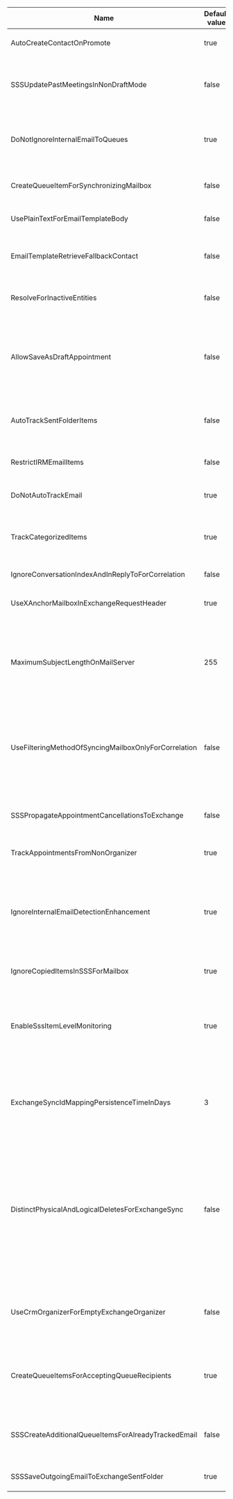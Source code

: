 ﻿| Name | Default value | Description |
|-------------------------|-------------------------|-------------------------|
| AutoCreateContactOnPromote | true | Disables the automatic creation of contacts or leads for unresolved senders on promote of email for all the users in the organization. |
| SSSUpdatePastMeetingsInNonDraftMode | false | Allows updates for past meetings in Dynamics to propagate to Exchange when critical properties have changed (start, end, subject, body, attendees, location). Note: Enabling this setting may lead to meeting requests being sent out for past meetings. |
| DoNotIgnoreInternalEmailToQueues | true | If "Track emails sent between CRM users as two activities" is disabled in the system settings, this setting allows emails sent from a user to a queue to be synchronized into Dynamics if the queue's incoming email delivery settings would otherwise accept the email. |
| CreateQueueItemForSynchronizingMailbox | false | Allows queue items to be created for a synchronizing mailbox when the recipient is not present in the To: or Cc: fields. [Click here](https://docs.microsoft.com/en-us/power-platform/admin/create-queue-items-from-synchronized-email-messages) for more information. |
| UsePlainTextForEmailTemplateBody | false | Changes the Email Template to use plain text where otherwise text with the following symbols would not appear: &lt;text&gt;. |
| EmailTemplateRetrieveFallbackContact | false | When referencing a contact on a lead or opportunity in an email template, use fallback logic to pick up a fallback contact (primarycontactid/parentcontactId) in case the referenced contact is empty. |
| ResolveForInactiveEntities | false | When enabled, email addresses for inactive entities are ignored for email address resolution. Note: This setting does not apply to disabled system users which are always excluded. |
| AllowSaveAsDraftAppointment | false | Setting value to true will provide the capability to create appointments in Dynamics 365 as "draft" without synchronizing with Exchange. Appointment form will have a "Save as Draft" command and a "Send" command, so that you can save, add details and update an appointment activity without synchronizing to Exchange. Default value is set to false to preserve existing behavior. |
| AutoTrackSentFolderItems | false | When enabled, Server Side Sync will auto track emails from the Sent Items folder using the user or queue's incoming email filtering method. Default value is set to False to preserve the existing behavior. |
| RestrictIRMEmailItems | false | When enabled, Server Side Sync will not synchronize any emails that are restricted by IRM. Default value is set to False to preserve the existing behavior. |
| DoNotAutoTrackEmail | true | When enabled, allows the "No Email Messages" option to appear in the user or queue incoming email filtering method options. |
| TrackCategorizedItems | true | Allows users to manually track items using Categories. Linked items will also appear with the category applied as a visual indicator of the item's track status.</br>Note: Disabling this feature will remove the category from Outlook and related functionality. |
| IgnoreConversationIndexAndInReplyToForCorrelation | false | Ignore Email ConversationIndex and InReplyTo fields when performing email correlation. |
| UseXAnchorMailboxInExchangeRequestHeader | true | Allows Server Side Sync to specify the XAnchorMailbox Header when connecting to Exchange. Disabling this setting is not recommended. |
| MaximumSubjectLengthOnMailServer | 255 | Defines the maximum length when generating and appending a tracking token to the subject of an email. If the length of the tracking token is less than this value, the subject will be truncated if the concatenated value (subject + tracking token) should exceed the limit. However, if the tracking token exceeds this value by itself, then the system will truncate the subject to fit within the specified value and drop the tracking token. |
| UseFilteringMethodOfSyncingMailboxOnlyForCorrelation | false | When disabled, the filtering method of all Dynamics recipients are evaluated to determine if any user or queue accepts an email when performing correlation during automatic incoming email processing. When enabled, the system will only consider the incoming email filtering method of the user or queue that is currently processing the email. In this case, the incoming email filtering method of other Dynamics recipients are ignored. |
| SSSPropagateAppointmentCancellationsToExchange | false | When enabled, canceled appointments in Dynamics will propagate to the Exchange organizer's mailbox as a delete. This will result in a cancellation message if the appointment has attendees and is scheduled in the future. |
| TrackAppointmentsFromNonOrganizer | true | When enabled, allows non-organizer recipients to track Appointments into Dynamics from Exchange. |
| IgnoreInternalEmailDetectionEnhancement | true | If "Track emails sent between CRM users as two activities" is disabled in the system settings, enabling this enhancement will allow emails sent from Dynamics users to be considered for correlation if the same email with the opposite direction code (sent/received) does not exist in Dynamics. Disabling this enhancement will fall back to legacy behavior where the email may be rejected based on the DoNotIgnoreInternalEmailToQueues setting. |
| IgnoreCopiedItemsInSSSForMailbox | true | When enabled, Server Side Synchronization will not synchronize copied, linked items from Exchange as inserts into Dynamics. |
| EnableSssItemLevelMonitoring | true | When enabled, allows the Server-Side Synchronization Failures dashboard to be visible for users and administrators. [Click here](https://support.microsoft.com/en-us/topic/troubleshoot-item-level-server-side-synchronization-issues-with-dynamics-365-15f7508e-61f5-6969-3cdd-dc4145783d69) for more information on how to use the dashboard to troubleshoot synchronization failures. Note: Use the ExchangeSyncIdMappingPersistenceTimeInDays setting to control how long the data for failed emails is retained. |
| ExchangeSyncIdMappingPersistenceTimeInDays | 3 | The number of days for which the ExchangeSyncIdMappings are to be persisted for failed emails. It is not recommended to increase this value higher than 7 days as this can result in a large number of records being stored in the database. Note: This setting is used in relation to the EnableSssItemLevelMonitoring setting. |
| DistinctPhysicalAndLogicalDeletesForExchangeSync | false | When enabled, Server Side Sync will distinguish between physical and logical deletes when processing sync record deletions from Dynamics to Exchange. If a record is determined to be logically deleted, the item will be unlinked in Exchange where it may otherwise be deleted. When the setting is disabled, both logical and physical deletes will be propagated to Exchange according to their default sync behavior which may include deletion.</br>Physical Delete: A physical delete occurs when the record is physically deleted from Dynamics.</br>Logical Delete: A logical delete occurs when a user loses access to the record or the record is no longer being retrieved by the user's synchronization filter. |
| UseCrmOrganizerForEmptyExchangeOrganizer | false | When enabled, if the Exchange appointment organizer is not associated with an email address, this setting will allow Server Side Sync to use the existing Dynamics organizer information to populate the organizer field when processing updates from Exchange to Dynamics. |
| CreateQueueItemsForAcceptingQueueRecipients | true | When enabled, the system will create a queue item for each resolved queue recipient during incoming email processing. If AutoRouteToOwnerQueue is enabled for the email table, the system additionally creates a queue item in the email owner's default queue. The default value is true. |
| SSSCreateAdditionalQueueItemsForAlreadyTrackedEmail | false | When enabled, server-side synchronization will create a queue item for the synchronizing queue if an email has already been created by server-side synchronization and the queue item does not exist in the synchronizing queue. The default value is false. |
| SSSSaveOutgoingEmailToExchangeSentFolder | true | When enabled, emails sent from Dynamics will be saved to the sent items folder in Exchange for the sending mailbox. |

